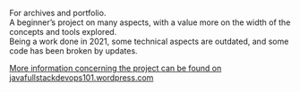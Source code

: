 For archives and portfolio.<br>
A beginner’s project on many aspects, with a value more on the width of the concepts and tools explored. <br>
Being a work done in 2021, some technical aspects are outdated, and some code has been broken by updates. <br>


[More information concerning the project can be found on javafullstackdevops101.wordpress.com](https://javafullstackdevops101.wordpress.com/, "Code Java Full Stack DevOps")
